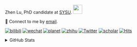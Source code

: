 <p>Zhen Lu, PhD candidate at <a href="https://phs.sysu.edu.cn/">SYSU</a>. <img src="https://media.giphy.com/media/WUlplcMpOCEmTGBtBW/giphy.gif" width="30">
</em></p>

💬 Connect to me by [email](mailto:luzh29@mail2.sysu.edu.cn).

[![bilibili](https://img.shields.io/badge/陆震同学-B站-yellow)](https://space.bilibili.com/32159908) [![wechat](https://img.shields.io/badge/陆震生物统计-微信公众号-important)](https://leslie-lu.github.io/uploads/qrcode.jpg) [![planet](https://img.shields.io/badge/陆震-知识星球-blueviolet)](https://wx.zsxq.com/dweb2) [![zhihu](https://img.shields.io/badge/陆震同学-知乎-blue)](https://www.zhihu.com/people/edison-70-18) [![Twitter](https://img.shields.io/badge/ZhenLu_Biost-Twitter-ff69b4)](https://twitter.com/ZhenLu_Biost) [![scholar](https://img.shields.io/badge/ZhenLu-Scholar-00ffff)](https://scholar.google.com/citations?user=LKLQ1g8AAAAJ) [![Hits](https://hits.seeyoufarm.com/api/count/incr/badge.svg?url=https%3A%2F%2Fgithub.com%2FLeslie-Lu%2FLeslie-Lu&count_bg=%2379C83D&title_bg=%23555555&icon=&icon_color=%23E7E7E7&title=hits&edge_flat=false)](https://hits.seeyoufarm.com)

<details>
 
<summary>GitHub Stats</summary>


<!--START_SECTION:waka-->
**🐱 My GitHub Data** 

> 📦 226.6 kB Used in GitHub's Storage 
 > 
> 🚫 Not Opted to Hire
 > 
> 📜 17 Public Repositories 
 > 
> 🔑 5 Private Repositories 
 > 
**I'm an Early 🐤** 

```text
🌞 Morning                17 commits          █░░░░░░░░░░░░░░░░░░░░░░░░   03.14 % 
🌆 Daytime                331 commits         ███████████████░░░░░░░░░░   61.07 % 
🌃 Evening                192 commits         █████████░░░░░░░░░░░░░░░░   35.42 % 
🌙 Night                  2 commits           ░░░░░░░░░░░░░░░░░░░░░░░░░   00.37 % 
```
📅 **I'm Most Productive on Monday** 

```text
Monday                   118 commits         █████░░░░░░░░░░░░░░░░░░░░   21.77 % 
Tuesday                  60 commits          ███░░░░░░░░░░░░░░░░░░░░░░   11.07 % 
Wednesday                116 commits         █████░░░░░░░░░░░░░░░░░░░░   21.40 % 
Thursday                 73 commits          ███░░░░░░░░░░░░░░░░░░░░░░   13.47 % 
Friday                   61 commits          ███░░░░░░░░░░░░░░░░░░░░░░   11.25 % 
Saturday                 53 commits          ██░░░░░░░░░░░░░░░░░░░░░░░   09.78 % 
Sunday                   61 commits          ███░░░░░░░░░░░░░░░░░░░░░░   11.25 % 
```


**I Mostly Code in HTML** 

```text
HTML                     7 repos             █████████░░░░░░░░░░░░░░░░   36.84 % 
R                        6 repos             ████████░░░░░░░░░░░░░░░░░   31.58 % 
SAS                      3 repos             ████░░░░░░░░░░░░░░░░░░░░░   15.79 % 
Jupyter Notebook         2 repos             ███░░░░░░░░░░░░░░░░░░░░░░   10.53 % 
Python                   1 repo              █░░░░░░░░░░░░░░░░░░░░░░░░   05.26 % 
```




 Last Updated on 26/07/2024 18:41:14 UTC
<!--END_SECTION:waka-->

-----

**NOTE: Top languages does not indicate my skill level or anything like that. It is just a metric of which languages have been hosted by me on GitHub based on the usage across repositories.**

</details>
